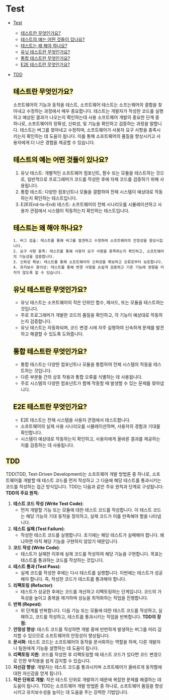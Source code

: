# Test

- [Test](#test)

  - [테스트란 무엇인가요?](#테스트란-무엇인가요)
  - [테스트의 예는 어떤 것들이 있나요?](#테스트의-예는-어떤-것들이-있나요)
  - [테스트는 왜 해야 하나요?](#테스트는-왜-해야-하나요)
  - [유닛 테스트란 무엇인가요?](#유닛-테스트란-무엇인가요)
  - [통합 테스트란 무엇인가요?](#통합-테스트란-무엇인가요)
  - [E2E 테스트란 무엇인가요?](#e2e-테스트란-무엇인가요)

- [TDD](#tdd)

  ## <span style='background-color: #fff5b1; color: black' id='meta0'>테스트란 무엇인가요?</span>

  소프트웨어의 기능과 동작을 테스트, 소프트웨어 테스트는 소프는웨어의 결함을 찾아내고 수정하는 과정에서 매우 종요합니다. 테스트는 개발자가 작성한 코드를 실행하고 예상된 결과가 나오는지 확인하는데 사용
  소프트웨어 개발의 중요한 단계 중 하나로, 소프트웨어의 정확성, 신뢰성, 및 기능을 확인하고 검증하는 과정을 말합니다. 테스트는 버그를 찾아내고 수정하며, 소프트웨어가 사용자 요구 사항을 충족시키는지 확인하는 데 도움이 됩니다. 이를 통해 소프트웨어의 품질을 향상시키고 사용자에게 더 나은 경험을 제공할 수 있습니다.

  ## <span style='background-color: #fff5b1; color: black' id='meta0'>테스트의 예는 어떤 것들이 있나요?</span>

  1. 유닛 테스트: 개별적인 소프트웨어 컴포넌트, 함수 또는 모듈을 테스트하는 것으로, 일반적으로 프로그래머가 코드를 작성한 후에 자체 코드를 검증하기 위해 사용됩니다.
  2. 통합 테스트: 다양한 컴포넌트나 모듈을 결합하여 전체 시스템이 예상대로 작동하는지 확인하는 테스트입니다.
  3. E2E(End-to-End) 테스트: 소프트웨어의 전체 시나리오를 시뮬레이션하고 사용자 관점에서 시스템이 작동하는지 확인하는 테스트입니다.

  ## <span style='background-color: #fff5b1; color: black' id='meta0'>테스트는 왜 해야 하나요?</span>

      1. 버그 검출: 테스트를 통해 버그를 발견하고 수정하여 소프트웨어의 안정성을 향상시킵니다.
      2. 요구 사항 충족: 테스트를 통해 사용자 요구 사항을 충족하는지 확인하고, 소프트웨어의 기능성을 검증합니다.
      3. 신뢰성 확보: 테스트를 통해 소프트웨어의 신뢰성을 확보하고 오류로부터 보호합니다.
      4. 유지보수 용이성: 테스트를 통해 변경 사항을 손쉽게 검증하고 기존 기능에 영향을 미치지 않도록 할 수 있습니다.

  ## <span style='background-color: #fff5b1; color: black' id='meta0'>유닛 테스트란 무엇인가요?</span>

  - 유닛 테스트는 소프트웨어의 작은 단위인 함수, 메서드, 또는 모듈을 테스트하는 것입니다.
  - 주로 프로그래머가 개발한 코드의 품질을 확인하고, 각 기능이 예상대로 작동하는지 검증합니다.
  - 유닛 테스트는 자동화되며, 코드 변경 시에 자주 실행하여 신속하게 문제를 발견하고 해결할 수 있도록 도와줍니다.

  ## <span style='background-color: #fff5b1; color: black' id='meta0'>통합 테스트란 무엇인가요?</span>

  - 통합 테스트는 다양한 컴포넌트나 모듈을 통합하여 전체 시스템의 작동을 테스트하는 것입니다.
  - 다른 부분들 간의 상호 작용과 통합 오류를 식별하는 데 사용됩니다.
  - 주로 시스템의 다양한 컴포넌트가 함께 작동할 때 발생할 수 있는 문제를 찾아냅니다.

  ## <span style='background-color: #fff5b1; color: black' id='meta0'>E2E 테스트란 무엇인가요?</span>

  - E2E 테스트는 전체 시스템을 사용자 관점에서 테스트합니다.
  - 소프트웨어의 실제 사용 시나리오를 시뮬레이션하며, 사용자의 경험과 기대를 확인합니다.
  - 시스템이 예상대로 작동하는지 확인하고, 사용자에게 올바른 결과를 제공하는지를 검증하는 데 사용됩니다.

## <span style='background-color: #fff5b1; color: black' id='meta0'>TDD<span>

TDD(TDD, Test-Driven Development)는 소프트웨어 개발 방법론 중 하나로, 소프트웨어를 개발할 때 테스트 코드를 먼저 작성하고 그 다음에 해당 테스트를 통과시키는 코드를 작성하는 접근 방식입니다. TDD는 다음과 같은 주요 원칙과 단계로 구성됩니다:
**TDD의 주요 원칙:**

1. **테스트 코드 작성 (Write Test Code)**:
   - 먼저 개발할 기능 또는 모듈에 대한 테스트 코드를 작성합니다. 이 테스트 코드는 해당 기능의 기대 동작을 정의하고, 실제 코드가 이를 만족해야 함을 나타냅니다.
2. **테스트 실패 (Test Failure)**:
   - 작성한 테스트 코드를 실행합니다. 초기에는 해당 테스트가 실패해야 합니다. 왜냐하면 아직 해당 기능을 구현하지 않았기 때문입니다.
3. **코드 작성 (Write Code)**:
   - 테스트가 실패한 이후에 실제 코드를 작성하여 해당 기능을 구현합니다. 목표는 테스트를 통과하는 코드를 작성하는 것입니다.
4. **테스트 통과 (Test Pass)**:
   - 실제 코드를 작성한 후에는 다시 테스트를 실행합니다. 이번에는 테스트가 성공해야 합니다. 즉, 작성한 코드가 테스트를 통과해야 합니다.
5. **리팩토링 (Refactor)**:
   - 테스트가 성공한 후에는 코드를 개선하고 리팩토링하는 단계입니다. 코드의 가독성을 높이고 중복을 제거하며 성능을 최적화하는 작업을 진행합니다.
6. **반복 (Repeat)**:
   - 위 단계를 반복합니다. 다음 기능 또는 모듈에 대한 테스트 코드를 작성하고, 실패하고, 코드를 작성하고, 테스트를 통과시키는 작업을 반복합니다.
     **TDD의 장점:**
7. **안정성 향상**: 테스트 코드를 작성하면 개발 중에 빈번하게 발생하는 버그를 미리 감지할 수 있으므로 소프트웨어의 안정성이 향상됩니다.
8. **문서화**: 테스트 코드는 소프트웨어의 동작을 문서화하는 역할을 하며, 다른 개발자나 팀원에게 기능을 설명하는 데 도움이 됩니다.
9. **리팩토링 지원**: 코드를 작성한 후 리팩토링할 때 테스트 코드가 있다면 코드 변경으로 인한 부작용을 쉽게 감지할 수 있습니다.
10. **자신감 향상**: 개발자는 테스트 코드를 통과시키며 소프트웨어가 올바르게 동작함에 대한 자신감을 얻게 됩니다.
11. **작은 단위로 개발**: 작은 테스트 단위로 개발하기 때문에 복잡한 문제를 해결하는 데 도움이 됩니다.
    TDD는 소프트웨어 개발 방법론 중 하나로, 소프트웨어 품질을 향상시키고 유지보수성을 높이는 데 도움을 주는 강력한 기법입니다.
